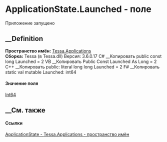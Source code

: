 # ApplicationState.Launched - поле
Приложение запущено
## __Definition
 **Пространство имён:** [Tessa.Applications](N_Tessa_Applications.htm)  
 **Сборка:** Tessa (в Tessa.dll) Версия: 3.6.0.17
C# __Копировать
     public const long Launched = 2
VB __Копировать
     Public Const Launched As Long = 2
C++ __Копировать
     public:
    literal long long Launched = 2
F# __Копировать
     static val mutable Launched: int64
#### Значение поля
[Int64](https://learn.microsoft.com/dotnet/api/system.int64)
##  __См. также
#### Ссылки
[ApplicationState - ](T_Tessa_Applications_ApplicationState.htm)
[Tessa.Applications - пространство имён](N_Tessa_Applications.htm)
